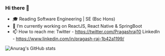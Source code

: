 ### Hi there 👋

- :mortar_board: Reading Software Engineering | SE (Bsc Hons)
- 🔭 I’m currently working on ReactJS, React Native & SpringBoot
- 📫 How to reach me: 
     Twitter - https://twitter.com/Pragashraj10 
     LinkedIn - https://www.linkedin.com/in/pragash-raj-1b42a1199/

![Anurag's GitHub stats](https://github-readme-stats.vercel.app/api?username=pragashraj&show_icons=true&theme=highcontrast)
